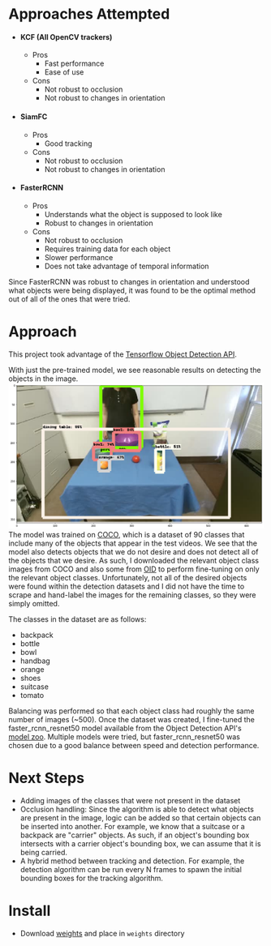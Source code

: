 # Approaches Attempted
- #### KCF (All OpenCV trackers)
  - Pros
    - Fast performance
    - Ease of use
  - Cons
    - Not robust to occlusion
    - Not robust to changes in orientation
- #### SiamFC
  - Pros
    - Good tracking
  - Cons
    - Not robust to occlusion
    - Not robust to changes in orientation
- #### FasterRCNN
  - Pros
    - Understands what the object is supposed to look like
    - Robust to changes in orientation
  - Cons
    - Not robust to occlusion
    - Requires training data for each object
    - Slower performance
    - Does not take advantage of temporal information
    
Since FasterRCNN was robust to changes in orientation and understood what objects were being displayed, it was found to be the optimal method out of all of the ones that were tried.

# Approach
This project took advantage of the [Tensorflow Object Detection API](https://github.com/tensorflow/models/tree/master/research/object_detection).

With just the pre-trained model, we see reasonable results on detecting the objects in the image.
![pre-trained model result](https://raw.githubusercontent.com/cheripai/object-tracker/master/doc/stock_detector_api.png)
The model was trained on [COCO](https://cocodataset.org), which is a dataset of 90 classes that include many of the objects that appear in the test videos.
We see that the model also detects objects that we do not desire and does not detect all of the objects that we desire.
As such, I downloaded the relevant object class images from COCO and also some from [OID](https://github.com/openimages/dataset) to perform fine-tuning on only the relevant object classes. Unfortunately, not all of the desired objects were found within the detection datasets and I did not have the time to scrape and hand-label the images for the remaining classes, so they were simply omitted. 

The classes in the dataset are as follows:
- backpack
- bottle
- bowl
- handbag
- orange
- shoes
- suitcase
- tomato

Balancing was performed so that each object class had roughly the same number of images (~500).
Once the dataset was created, I fine-tuned the faster_rcnn_resnet50 model available from the Object Detection API's [model zoo](https://github.com/tensorflow/models/blob/master/research/object_detection/g3doc/detection_model_zoo.md). Multiple models were tried, but faster_rcnn_resnet50 was chosen due to a good balance between speed and detection performance.

# Next Steps
- Adding images of the classes that were not present in the dataset
- Occlusion handling: Since the algorithm is able to detect what objects are present in the image, logic can be added so that certain objects can be inserted into another. For example, we know that a suitcase or a backpack are "carrier" objects. As such, if an object's bounding box intersects with a carrier object's bounding box, we can assume that it is being carried.
- A hybrid method between tracking and detection. For example, the detection algorithm can be run every N frames to spawn the initial bounding boxes for the tracking algorithm. 

# Install
- Download [weights](https://drive.google.com/file/d/17_avhejr77uZOcxPkohk09YNKZ1yX45m/view?usp=sharing) and place in ```weights``` directory
